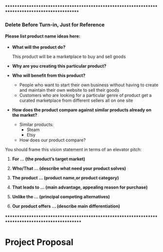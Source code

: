 #### ***********************************************************************************************
### Delete Before Turn-in, Just for Reference

#### Please list product name ideas here:
- **What will the product do?**

  This product will be a marketplace to buy and sell goods

- **Why are you creating this particular product?**

- **Who will benefit from this product?**
  - People who want to start their own business without having to create and maintain their own website to sell their goods
  - Customers who are looking for a particular genre of product get a curated marketplace from different sellers all on one site

- **How does the product compare against similar products already on the market?**
  - Similar products:
    - Steam
    - Etsy
  - How does our product compare?

You should frame this vision statement in terms of an elevator pitch:

1. **For ... (the product’s target market)**

2. **Who/That ... (describe what need your product solves)**

3. **The product ... (product name,or product category)**

4. **That leads to ... (main advantage, appealing reason for purchase)**

5. **Unlike the ... (principal competing alternatives)**

6. **Our product offers ... (describe main differentiation)**
#### ************************************************************************************************
# Project Proposal


